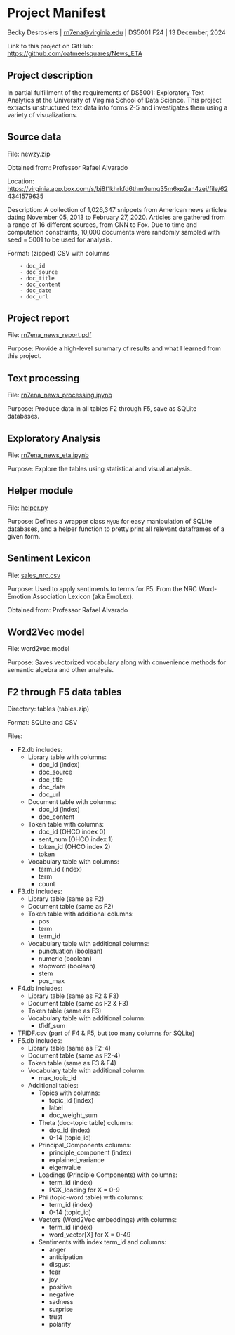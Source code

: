# Project Manifest
Becky Desrosiers | rn7ena@virginia.edu | DS5001 F24 | 13 December, 2024

Link to this project on GitHub: https://github.com/oatmeelsquares/News_ETA

## Project description
In partial fulfillment of the requirements of DS5001: Exploratory Text Analytics at the University of Virginia School of Data Science. This project extracts unstructured text data into forms 2-5 and investigates them using a variety of visualizations.

## Source data
File: newzy.zip

Obtained from: Professor Rafael Alvarado

Location: https://virginia.app.box.com/s/bj8f1khrkfd6thm9umq35m6xp2an4zej/file/624341579635

Description: A collection of 1,026,347 snippets from American news articles dating November 05, 2013 to February 27, 2020. Articles are gathered from a range of 16 different sources, from CNN to Fox. Due to time and computation constraints, 10,000 documents were randomly sampled with seed = 5001 to be used for analysis.

Format: (zipped) CSV with columns

        - doc_id
        - doc_source
        - doc_title
        - doc_content
        - doc_date
        - doc_url

## Project report
File: [rn7ena_news_report.pdf](https://github.com/oatmeelsquares/News_ETA/blob/main/rn7ena_news_report.pdf)

Purpose: Provide a high-level summary of results and what I learned from this project.

## Text processing
File: [rn7ena_news_processing.ipynb](https://github.com/oatmeelsquares/News_ETA/blob/main/rn7ena_news_processing.ipynb)

Purpose: Produce data in all tables F2 through F5, save as SQLite databases.

## Exploratory Analysis
File: [rn7ena_news_eta.ipynb](https://github.com/oatmeelsquares/News_ETA/blob/main/rn7ena_news_eta.ipynb)

Purpose: Explore the tables using statistical and visual analysis.

## Helper module
File: [helper.py](https://github.com/oatmeelsquares/News_ETA/blob/main/helper.py)

Purpose: Defines a wrapper class `MyDB` for easy manipulation of SQLite databases, and a helper function to pretty print all relevant dataframes of a given form.

## Sentiment Lexicon
File: [sales_nrc.csv](https://github.com/oatmeelsquares/News_ETA/blob/main/salex_nrc.csv)

Purpose: Used to apply sentiments to terms for F5. From the NRC Word-Emotion Association Lexicon (aka EmoLex).

Obtained from: Professor Rafael Alvarado

## Word2Vec model
File: word2vec.model

Purpose: Saves vectorized vocabulary along with convenience methods for semantic algebra and other analysis.

## F2 through F5 data tables
Directory: tables (tables.zip)

Format: SQLite and CSV

Files:
- F2.db includes:
    - Library table with columns:
        - doc_id (index)
        - doc_source
        - doc_title
        - doc_date
        - doc_url
    - Document table with columns:
        - doc_id (index)
        - doc_content
    - Token table with columns:
        - doc_id (OHCO index 0)
        - sent_num (OHCO index 1)
        - token_id (OHCO index 2)
        - token
    - Vocabulary table with columns:
        - term_id (index)
        - term
        - count
- F3.db includes:
    - Library table (same as F2)
    - Document table (same as F2)
    - Token table with additional columns:
        - pos
        - term
        - term_id
    - Vocabulary table with additional columns:
        - punctuation (boolean)
        - numeric (boolean)
        - stopword (boolean)
        - stem
        - pos_max
- F4.db includes:
    - Library table (same as F2 & F3)
    - Document table (same as F2 & F3)
    - Token table (same as F3)
    - Vocabulary table with additional column:
        - tfidf_sum
- TFIDF.csv (part of F4 & F5, but too many columns for SQLite)
- F5.db includes:
    - Library table (same as F2-4)
    - Document table (same as F2-4)
    - Token table (same as F3 & F4)
    - Vocabulary table with additional column:
        - max_topic_id
    - Additional tables:
        - Topics with columns:
            - topic_id (index)
            - label
            - doc_weight_sum
        - Theta (doc-topic table) columns:
            - doc_id (index)
            - 0-14 (topic_id)
        - Principal_Components columns:
            - principle_component (index)
            - explained_variance
            - eigenvalue
        - Loadings (Principle Components) with columns:
            - term_id (index)
            - PCX_loading for X = 0-9
        - Phi (topic-word table) with columns:
            - term_id (index)
            - 0-14 (topic_id)
        - Vectors (Word2Vec embeddings) with columns:
            - term_id (index)
            - word_vector\[X\] for X = 0-49
        - Sentiments with index term_id and columns:
            - anger
            - anticipation
            - disgust
            - fear
            - joy
            - positive
            - negative
            - sadness
            - surprise
            - trust
            - polarity
